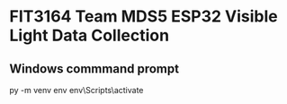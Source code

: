# FIT3164 Team MDS5 ESP32 Visible Light Data Collection


## Windows commmand prompt
py -m venv env
env\Scripts\activate